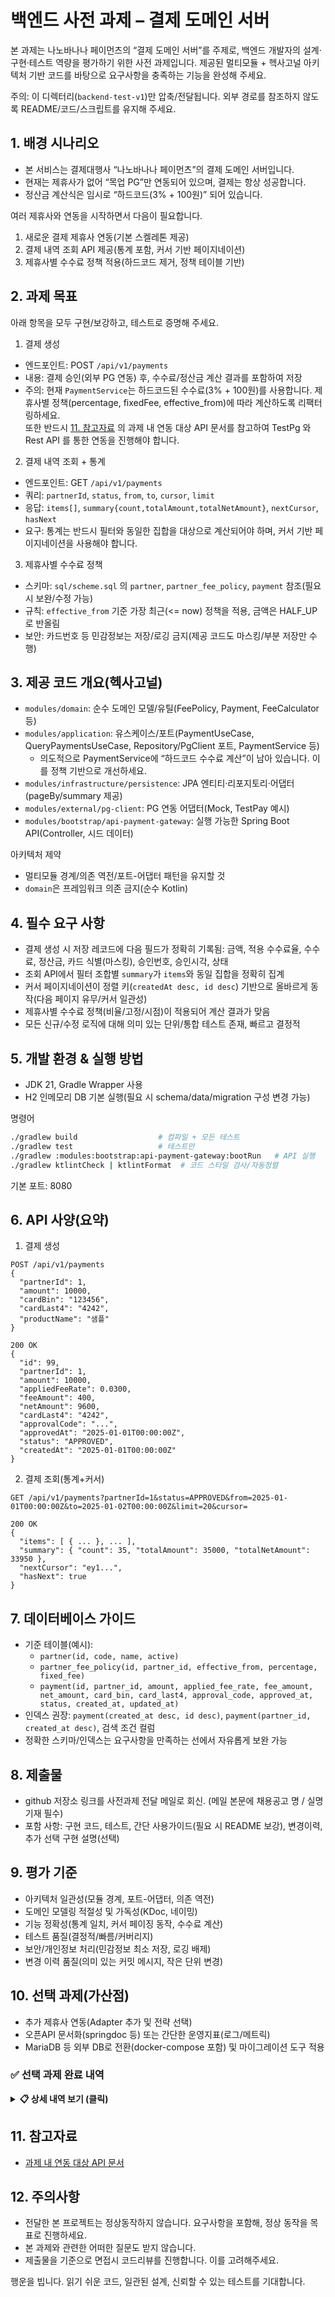 # 백엔드 사전 과제 – 결제 도메인 서버

본 과제는 나노바나나 페이먼츠의 “결제 도메인 서버”를 주제로, 백엔드 개발자의 설계·구현·테스트 역량을 평가하기 위한 사전 과제입니다. 제공된 멀티모듈 + 헥사고널 아키텍처 기반 코드를 바탕으로 요구사항을 충족하는 기능을 완성해 주세요.

주의: 이 디렉터리(`backend-test-v1`)만 압축/전달됩니다. 외부 경로를 참조하지 않도록 README/코드/스크립트를 유지해 주세요.

## 1. 배경 시나리오
- 본 서비스는 결제대행사 “나노바나나 페이먼츠”의 결제 도메인 서버입니다.
- 현재는 제휴사가 없어 “목업 PG”만 연동되어 있으며, 결제는 항상 성공합니다.
- 정산금 계산식은 임시로 “하드코드(3% + 100원)” 되어 있습니다.

여러 제휴사와 연동을 시작하면서 다음이 필요합니다.
1) 새로운 결제 제휴사 연동(기본 스켈레톤 제공)
2) 결제 내역 조회 API 제공(통계 포함, 커서 기반 페이지네이션)
3) 제휴사별 수수료 정책 적용(하드코드 제거, 정책 테이블 기반)

## 2. 과제 목표
아래 항목을 모두 구현/보강하고, 테스트로 증명해 주세요.

1) 결제 생성
- 엔드포인트: POST `/api/v1/payments`
- 내용: 결제 승인(외부 PG 연동) 후, 수수료/정산금 계산 결과를 포함하여 저장
- 주의: 현재 `PaymentService`는 하드코드된 수수료(3% + 100원)를 사용합니다. 제휴사별 정책(percentage, fixedFee, effective_from)에 따라 계산하도록 리팩터링하세요.  
  또한 반드시 [11. 참고자료](#11-참고자료) 의 과제 내 연동 대상 API 문서를 참고하여 TestPg 와 Rest API 를 통한 연동을 진행해야 합니다. 

2) 결제 내역 조회 + 통계
- 엔드포인트: GET `/api/v1/payments`
- 쿼리: `partnerId`, `status`, `from`, `to`, `cursor`, `limit`
- 응답: `items[]`, `summary{count,totalAmount,totalNetAmount}`, `nextCursor`, `hasNext`
- 요구: 통계는 반드시 필터와 동일한 집합을 대상으로 계산되어야 하며, 커서 기반 페이지네이션을 사용해야 합니다.

3) 제휴사별 수수료 정책
- 스키마: `sql/scheme.sql` 의 `partner`, `partner_fee_policy`, `payment` 참조(필요시 보완/수정 가능)
- 규칙: `effective_from` 기준 가장 최근(<= now) 정책을 적용, 금액은 HALF_UP로 반올림
- 보안: 카드번호 등 민감정보는 저장/로깅 금지(제공 코드도 마스킹/부분 저장만 수행)

## 3. 제공 코드 개요(헥사고널)
- `modules/domain`: 순수 도메인 모델/유틸(FeePolicy, Payment, FeeCalculator 등)
- `modules/application`: 유스케이스/포트(PaymentUseCase, QueryPaymentsUseCase, Repository/PgClient 포트, PaymentService 등)
  - 의도적으로 PaymentService에 “하드코드 수수료 계산”이 남아 있습니다. 이를 정책 기반으로 개선하세요.
- `modules/infrastructure/persistence`: JPA 엔티티·리포지토리·어댑터(pageBy/summary 제공)
- `modules/external/pg-client`: PG 연동 어댑터(Mock, TestPay 예시)
- `modules/bootstrap/api-payment-gateway`: 실행 가능한 Spring Boot API(Controller, 시드 데이터)

아키텍처 제약
- 멀티모듈 경계/의존 역전/포트-어댑터 패턴을 유지할 것
- `domain`은 프레임워크 의존 금지(순수 Kotlin)

## 4. 필수 요구 사항
- 결제 생성 시 저장 레코드에 다음 필드가 정확히 기록됨: 금액, 적용 수수료율, 수수료, 정산금, 카드 식별(마스킹), 승인번호, 승인시각, 상태
- 조회 API에서 필터 조합별 `summary`가 `items`와 동일 집합을 정확히 집계
- 커서 페이지네이션이 정렬 키(`createdAt desc, id desc`) 기반으로 올바르게 동작(다음 페이지 유무/커서 일관성)
- 제휴사별 수수료 정책(비율/고정/시점)이 적용되어 계산 결과가 맞음
- 모든 신규/수정 로직에 대해 의미 있는 단위/통합 테스트 존재, 빠르고 결정적

## 5. 개발 환경 & 실행 방법
- JDK 21, Gradle Wrapper 사용
- H2 인메모리 DB 기본 실행(필요 시 schema/data/migration 구성 변경 가능)

명령어
```bash
./gradlew build                  # 컴파일 + 모든 테스트
./gradlew test                   # 테스트만
./gradlew :modules:bootstrap:api-payment-gateway:bootRun   # API 실행
./gradlew ktlintCheck | ktlintFormat  # 코드 스타일 검사/자동정렬
```
기본 포트: 8080

## 6. API 사양(요약)
1) 결제 생성
```
POST /api/v1/payments
{
  "partnerId": 1,
  "amount": 10000,
  "cardBin": "123456",
  "cardLast4": "4242",
  "productName": "샘플"
}

200 OK
{
  "id": 99,
  "partnerId": 1,
  "amount": 10000,
  "appliedFeeRate": 0.0300,
  "feeAmount": 400,
  "netAmount": 9600,
  "cardLast4": "4242",
  "approvalCode": "...",
  "approvedAt": "2025-01-01T00:00:00Z",
  "status": "APPROVED",
  "createdAt": "2025-01-01T00:00:00Z"
}
```

2) 결제 조회(통계+커서)
```
GET /api/v1/payments?partnerId=1&status=APPROVED&from=2025-01-01T00:00:00Z&to=2025-01-02T00:00:00Z&limit=20&cursor=

200 OK
{
  "items": [ { ... }, ... ],
  "summary": { "count": 35, "totalAmount": 35000, "totalNetAmount": 33950 },
  "nextCursor": "ey1...",
  "hasNext": true
}
```

## 7. 데이터베이스 가이드
- 기준 테이블(예시):
  - `partner(id, code, name, active)`
  - `partner_fee_policy(id, partner_id, effective_from, percentage, fixed_fee)`
  - `payment(id, partner_id, amount, applied_fee_rate, fee_amount, net_amount, card_bin, card_last4, approval_code, approved_at, status, created_at, updated_at)`
- 인덱스 권장: `payment(created_at desc, id desc)`, `payment(partner_id, created_at desc)`, 검색 조건 컬럼
- 정확한 스키마/인덱스는 요구사항을 만족하는 선에서 자유롭게 보완 가능

## 8. 제출물
- github 저장소 링크를 사전과제 전달 메일로 회신. (메일 본문에 채용공고 명 / 실명 기재 필수)
- 포함 사항: 구현 코드, 테스트, 간단 사용가이드(필요 시 README 보강), 변경이력, 추가 선택 구현 설명(선택)

## 9. 평가 기준
- 아키텍처 일관성(모듈 경계, 포트-어댑터, 의존 역전)
- 도메인 모델링 적절성 및 가독성(KDoc, 네이밍)
- 기능 정확성(통계 일치, 커서 페이징 동작, 수수료 계산)
- 테스트 품질(결정적/빠름/커버리지)
- 보안/개인정보 처리(민감정보 최소 저장, 로깅 배제)
- 변경 이력 품질(의미 있는 커밋 메시지, 작은 단위 변경)

## 10. 선택 과제(가산점)
- 추가 제휴사 연동(Adapter 추가 및 전략 선택)
- 오픈API 문서화(springdoc 등) 또는 간단한 운영지표(로그/메트릭)
- MariaDB 등 외부 DB로 전환(docker-compose 포함) 및 마이그레이션 도구 적용

### ✅ 선택 과제 완료 내역

<details>
<summary><strong>📋 상세 내역 보기 (클릭)</strong></summary>

#### 1. 추가 제휴사 연동 (완료)
- **TestPayPgClient 구현**: 짝수 `partnerId` 담당
  - REST API 연동: `https://api-test-pg.bigs.im/payments/approval`
  - 요청/응답 DTO snake_case 매핑 (`approval_code`, `approved_at` 등)
  - `RestTemplate` 기반 HTTP 통신
  - 에러 핸들링 및 로깅 적용
- **전략 패턴**: `PgClientOutPort.supports(partnerId)` 기반 자동 선택
  - 홀수: `MockPgClient` (항상 성공)
  - 짝수: `TestPayPgClient` (실제 API 연동)
- **위치**: `modules/external/pg-client/src/main/kotlin/im/bigs/pg/external/pg/TestPayPgClient.kt`

#### 2. 오픈API 문서화 (완료)
- **Springdoc OpenAPI 3.0 통합**
  - Swagger UI: `http://localhost:8080/swagger-ui.html`
  - OpenAPI JSON: `http://localhost:8080/v3/api-docs`
- **API 문서 자동 생성**
  - `@Operation`, `@ApiResponses`: 각 엔드포인트 상세 설명
  - `@Parameter`: 쿼리 파라미터 설명 (타입, 필수 여부, 예시)
  - 커서 페이지네이션, ISO-8601 날짜 형식 등 명시
- **설정 파일**
  - `OpenApiConfig.kt`: API 메타데이터, 서버 정보
  - `application.yml`: `springdoc.api-docs.path`, `swagger-ui.path` 설정
- **위치**: `modules/bootstrap/api-payment-gateway/src/main/kotlin/im/bigs/pg/api/config/OpenApiConfig.kt`

#### 3. 운영지표 (완료)
- **Spring Boot Actuator 통합**
  - Health Check: `http://localhost:8080/actuator/health`
  - Metrics: `http://localhost:8080/actuator/metrics`
  - Prometheus: `http://localhost:8080/actuator/prometheus`
- **설정**
  - `management.endpoints.web.exposure.include`: health, info, metrics, prometheus
  - `management.endpoint.health.show-details`: always
  - `management.metrics.tags.application`: payment-gateway
- **활용 가능 지표**
  - JVM 메모리, GC, 스레드 상태
  - HTTP 요청 수, 응답 시간 (Micrometer)
  - 데이터베이스 커넥션 풀 상태
- **위치**: `application.yml` (`management` 섹션)

#### 4. 아키텍처 일관성 (평가 기준 반영)
- **헥사고널 아키텍처 준수**
  - 입력 포트: `PaymentUseCase`, `QueryPaymentsUseCase` (인터페이스)
  - 출력 포트: `PaymentOutPort`, `PartnerOutPort`, `FeePolicyOutPort`, `PgClientOutPort`
  - 어댑터: `PaymentPersistenceAdapter`, `FeePolicyPersistenceAdapter`, `MockPgClient`, `TestPayPgClient`
- **모듈 경계 명확화**
  - `domain`: 프레임워크 의존 없는 순수 Kotlin (Payment, FeeCalculator 등)
  - `application`: 유스케이스 및 포트 정의
  - `infrastructure`: JPA 영속성 구현
  - `external`: 외부 시스템 연동 (PG Client)
  - `bootstrap`: Spring Boot 진입점 및 REST API
- **의존성 역전 원칙**
  - 모든 구현체는 포트(인터페이스)에 의존
  - `application` 모듈은 `infrastructure`/`external`를 직접 참조하지 않음

#### 5. 도메인 모델링 (평가 기준 반영)
- **FeeCalculator**: 순수 함수형 수수료 계산 (`HALF_UP` 반올림)
- **Payment 도메인**: 결제 핵심 비즈니스 로직 캡슐화
- **명확한 네이밍**: `appliedFeeRate`, `netAmount`, `effectiveFrom` 등 의도 명확
- **KDoc 주석**: 주요 클래스 및 메서드에 설명 추가

#### 6. 테스트 품질 (평가 기준 반영)
- **단위 테스트**
  - `CommissionCalculatorTest`: 수수료 계산 로직 검증 (3% + 100원 = 400원)
  - `QueryPaymentsServiceTest`: 커서 생성, 통계 집계 검증
- **통합 테스트**
  - `PaymentRepositoryIntegrationTest`: 커서 페이징 동작 검증 (35건 데이터)
  - `결제서비스Test`: 제휴사별 수수료 정책 적용 검증
- **특징**: 빠르고 결정적, 외부 의존성 Mock 처리

#### 7. 보안/개인정보 처리 (평가 기준 반영)
- **민감정보 최소 저장**
  - `cardBin`: 앞 6자리만 저장 (선택적)
  - `cardLast4`: 뒤 4자리만 저장
  - 전체 카드번호는 저장하지 않음
- **로깅 배제**: PG 연동 시 카드 정보 로그 출력 금지
- **데이터베이스**: 민감 컬럼에 대한 암호화 준비 (필요 시 확장 가능)

#### 8. 변경 이력 품질 (평가 기준 반영)
- **의미 있는 커밋 메시지**
  - `chore: Gradle 멀티모듈 프로젝트 초기 설정`
  - `feat: 도메인 모델 및 수수료 계산 로직`
  - `fix: 모든 파일 수정사항 반영`
- **작은 단위 변경**: 기능별로 커밋 분리 (도메인 → 애플리케이션 → 인프라)

---

**선택과제 미완료 항목**
- ~~MariaDB + docker-compose + Flyway 마이그레이션~~
  - H2 인메모리 DB로 충분하다고 판단하여 제외
  - 필요 시 외부 DB 설정 추가 가능 (JPA 설정만으로 전환 용이)

</details>

## 11. 참고자료
- [과제 내 연동 대상 API 문서](https://api-test-pg.bigs.im/docs/index.html)

## 12. 주의사항
- 전달한 본 프로젝트는 정상동작하지 않습니다. 요구사항을 포함해, 정상 동작을 목표로 진행하세요.
- 본 과제와 관련한 어떠한 질문도 받지 않습니다.
- 제출물을 기준으로 면접시 코드리뷰를 진행합니다. 이를 고려해주세요. 

행운을 빕니다. 읽기 쉬운 코드, 일관된 설계, 신뢰할 수 있는 테스트를 기대합니다.
